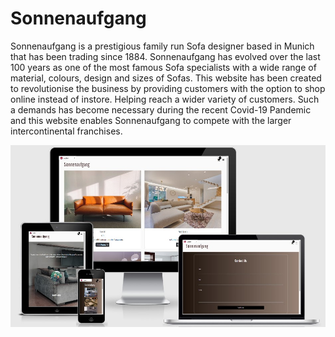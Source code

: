 # Sonnenaufgang

Sonnenaufgang is a prestigious family run Sofa designer based in Munich that has been trading since 1884. Sonnenaufgang has evolved over the last 100 years as one of the most famous Sofa specialists with a wide range of material, colours, design and sizes of Sofas. This website has been created to revolutionise the business by providing customers with the option to shop online instead of instore. Helping reach a wider variety of customers. Such a demands has become necessary during the recent Covid-19 Pandemic and this website enables Sonnenaufgang to compete with the larger intercontinental franchises.

![Responsive Design](assets/images/wireframes/response-design.jpg)


